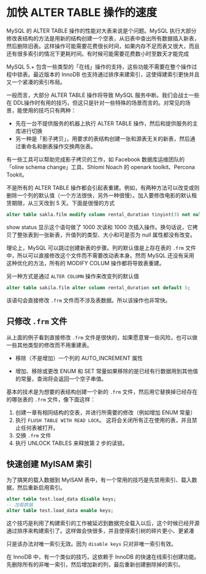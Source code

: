# 加快 ALTER TABLE 操作的速度

MySQL 的 ALTER TABLE 操作的性能对大表来说是个问题。MySQL 执行大部分修改表结构的方法是用新的结构创建一个空表，从旧表中查出所有数据插入新表，然后删除旧表。这样操作可能需要花费很长时间，如果内存不足而表又很大，而且还有很多索引的情况下更耗时间。有时候可能需要花费数小时至数天才能完成

MySQL 5.+ 包含一些类型的「在线」操作的支持，这些功能不需要在整个操作过程中锁表。最近版本的 InnoDB 也支持通过排序来建索引，这使得建索引更快并且又一个紧凑的索引布局。

一般而言，大部分 ALTER TABLE 操作将导致 MySQL 服务中断。我们会战士一些在 DDL操作时有用的技巧，但这只是针对一些特殊的场景而言的。对常见的场景，能使用的技巧只有两种：

- 先在一台不提供服务的机器上执行 ALTER TABLE 操作，然后和提供服务的主库进行切换
- 另一种是「影子拷贝」，用要求的表结构创建一张和源表无关的新表，然后通过重命名和删表操作交换两张表。

有一些工具可以帮助完成影子拷贝的工作，如 Facebook 数据库运维团队的 「oline schema change」工具、Shlomi Noach 的 openark toolkit、Percona Tookit。

不是所有的 ALTER TABLE 操作都会引起表重建。例如，有两种方法可以改变或则删除一个列的默认值（一个方法很快，另外一种很慢）。加入要修改电影的默认租赁期限，从三天改到 5 天。下面是很慢的方式

```sql
alter table sakla.film modify column rental_duration tinyint(3) not null default 5;
```

show status 显示这个语句做了 1000 次读和 1000 次插入操作。换句话说，它拷贝了整张表到一张新表，升值列的类型、大小和可是否为 null 属性都没有改变。

理论上，MySQL 可以跳过创建新表的步骤。列的默认值是上存在表的 `.frm` 文件中，所以可以直接修改这个文件而不需要改动表本身。然而 MySQL 还没有采用这种优化的方法，所有的 MODIFY COLUM 操作都将导致表重建。

另一种方式是通过 `ALTER COLUMN` 操作来改变列的默认值

```sql
alter table sakila.film alter column rental_duration set default 5;
```

该语句会直接修改 `.frm` 文件而不涉及表数据。所以该操作也非常快。

## 只修改 `.frm` 文件

从上面的例子看到直接修改 `.frm` 文件是很快的，如果愿意冒一些风险，也可以做一些其他类型的修改而不用重建表。

- 移除（不是增加）一个列的 AUTO_INCREMENT 属性

- 增加、移除或更改 ENUM 和 SET 常量如果移除的是已经有行数据用到其他值的常量，查询将会返回一个空子串值。

基本的技术是为想要的表结构创建一个新的 `.frm` 文件，然后用它替换掉已经存在的哪张表的 `.frm` 文件，像下面这样：

1. 创建一章有相同结构的空表，并进行所需要的修改（例如增加 ENUM 常量）
2. 执行 `FLUSH TABLE WITH READ LOCK`。 这将会关闭所有正在使用的表，并且禁止任何表被打开。
3. 交换 `.frm` 文件
4. 执行 UNLOCK TABLES 来释放第 2 步的读锁。

  ## 快速创建 MyISAM 索引

为了搞笑的载入数据到 MyISAM 表中，有一个常用的技巧是先禁用索引、载入数据，然后重新启用索引。

```sql
alter table test.load_data disable keys;
-- 加载数据
alter table test.load_data enable keys;
```

这个技巧是利用了构建索引的工作被延迟到数据完全载入以后，这个时候已经开源通过排序来构建索引了。这样做会快很多，并且使得索引树的碎片更小、更紧凑

只是该办法对唯一索引无效。因为 `disable keys` 只对非唯一索引有效。

在 InnoDB 中，有一个类似的技巧，这依赖于 InnoDB 的快速在线索引创建功能。先删除所有的非唯一索引，然后增加新的列，最后重新创建删除掉的索引。